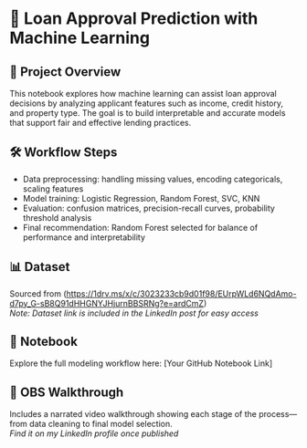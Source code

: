 # 📘 Loan Approval Prediction with Machine Learning

## 🧠 Project Overview  
This notebook explores how machine learning can assist loan approval decisions by analyzing applicant features such as income, credit history, and property type. The goal is to build interpretable and accurate models that support fair and effective lending practices.

## 🛠️ Workflow Steps
- Data preprocessing: handling missing values, encoding categoricals, scaling features  
- Model training: Logistic Regression, Random Forest, SVC, KNN  
- Evaluation: confusion matrices, precision-recall curves, probability threshold analysis  
- Final recommendation: Random Forest selected for balance of performance and interpretability

## 📊 Dataset  
Sourced from (https://1drv.ms/x/c/3023233cb9d01f98/EUrpWLd6NQdAmo-d7py_G-sB8Q91dHHGNYJHjurnBBSRNg?e=ardCmZ)  
*Note: Dataset link is included in the LinkedIn post for easy access*

## 📓 Notebook  
Explore the full modeling workflow here: [Your GitHub Notebook Link]

## 🎥 OBS Walkthrough  
Includes a narrated video walkthrough showing each stage of the process—from data cleaning to final model selection.  
*Find it on my LinkedIn profile once published*
